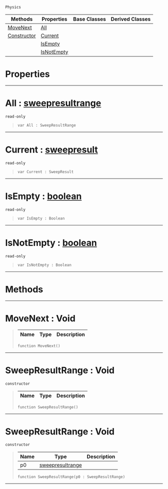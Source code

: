  `Physics`

|Methods|Properties|Base Classes|Derived Classes|
|---|---|---|---|
|[ MoveNext](https://github.com/ZilchEngine/ZilchDocs/blob/master/code_reference/class_reference/sweepresultrange.md#movenext-void)|[ All](https://github.com/ZilchEngine/ZilchDocs/blob/master/code_reference/class_reference/sweepresultrange.md#all-zilch-engine-document)| | |
|[ Constructor](https://github.com/ZilchEngine/ZilchDocs/blob/master/code_reference/class_reference/sweepresultrange.md#sweepresultrange-void)|[ Current](https://github.com/ZilchEngine/ZilchDocs/blob/master/code_reference/class_reference/sweepresultrange.md#current-zilch-engine-docu)| | |
| |[ IsEmpty](https://github.com/ZilchEngine/ZilchDocs/blob/master/code_reference/class_reference/sweepresultrange.md#isempty-zilch-engine-docu)| | |
| |[ IsNotEmpty](https://github.com/ZilchEngine/ZilchDocs/blob/master/code_reference/class_reference/sweepresultrange.md#isnotempty-zilch-engine-d)| | |


 #  Properties


---  
 #  All : [sweepresultrange](https://github.com/ZilchEngine/ZilchDocs/blob/master/code_reference/class_reference/sweepresultrange.md)

 `read-only`

> 
> ``` lang=cpp, name=Nada
> var All : SweepResultRange


---  
 #  Current : [sweepresult](https://github.com/ZilchEngine/ZilchDocs/blob/master/code_reference/class_reference/sweepresult.md)

 `read-only`

> 
> ``` lang=cpp, name=Nada
> var Current : SweepResult


---  
 #  IsEmpty : [boolean](https://github.com/ZilchEngine/ZilchDocs/blob/master/code_reference/nada_base_types/boolean.md)

 `read-only`

> 
> ``` lang=cpp, name=Nada
> var IsEmpty : Boolean


---  
 #  IsNotEmpty : [boolean](https://github.com/ZilchEngine/ZilchDocs/blob/master/code_reference/nada_base_types/boolean.md)

 `read-only`

> 
> ``` lang=cpp, name=Nada
> var IsNotEmpty : Boolean


---  
 #  Methods


---  
 #  MoveNext : Void

> 
> |Name|Type|Description|
> |---|---|---|
> ``` lang=cpp, name=Nada
> function MoveNext()
> ``` 


---  
 #  SweepResultRange : Void

 `constructor`

> 
> |Name|Type|Description|
> |---|---|---|
> ``` lang=cpp, name=Nada
> function SweepResultRange()
> ``` 


---  
 #  SweepResultRange : Void

 `constructor`

> 
> |Name|Type|Description|
> |---|---|---|
> |p0|[sweepresultrange](https://github.com/ZilchEngine/ZilchDocs/blob/master/code_reference/class_reference/sweepresultrange.md)| |
> ``` lang=cpp, name=Nada
> function SweepResultRange(p0 : SweepResultRange)
> ``` 


---  
 

 